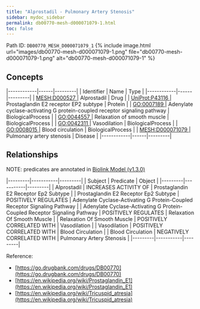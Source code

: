 ```yaml
---
title: "Alprostadil - Pulmonary Artery Stenosis"
sidebar: mydoc_sidebar
permalink: db00770-mesh-d000071079-1.html
toc: false 
---
```



Path ID: `DB00770_MESH_D000071079_1`
{% include image.html url="images/db00770-mesh-d000071079-1.png" file="db00770-mesh-d000071079-1.png" alt="db00770-mesh-d000071079-1" %}

## Concepts

|------------|------|---------|
| Identifier | Name | Type    |
|------------|------|---------|
| <a href="https://identifiers.org/MESH:D000527">MESH:D000527 </a> | Alprostadil | Drug |
| <a href="https://identifiers.org/UniProt:P43116">UniProt:P43116 </a> | Prostaglandin E2 receptor EP2 subtype | Protein |
| <a href="https://identifiers.org/GO:0007189">GO:0007189 </a> | Adenylate cyclase-activating G protein-coupled receptor signaling pathway | BiologicalProcess |
| <a href="https://identifiers.org/GO:0044557">GO:0044557 </a> | Relaxation of smooth muscle | BiologicalProcess |
| <a href="https://identifiers.org/GO:0042311">GO:0042311 </a> | Vasodilation | BiologicalProcess |
| <a href="https://identifiers.org/GO:0008015">GO:0008015 </a> | Blood circulation | BiologicalProcess |
| <a href="https://identifiers.org/MESH:D000071079">MESH:D000071079 </a> | Pulmonary artery stenosis | Disease |
|------------|------|---------|

## Relationships


NOTE: predicates are annotated in <a href="https://github.com/biolink/biolink-model/releases/tag/v1.3.0">Biolink Model (v1.3.0)</a>

|---------|-----------|---------|
| Subject | Predicate | Object  |
|---------|-----------|---------|
| Alprostadil | INCREASES ACTIVITY OF | Prostaglandin E2 Receptor Ep2 Subtype |
| Prostaglandin E2 Receptor Ep2 Subtype | POSITIVELY REGULATES | Adenylate Cyclase-Activating G Protein-Coupled Receptor Signaling Pathway |
| Adenylate Cyclase-Activating G Protein-Coupled Receptor Signaling Pathway | POSITIVELY REGULATES | Relaxation Of Smooth Muscle |
| Relaxation Of Smooth Muscle | POSITIVELY CORRELATED WITH | Vasodilation |
| Vasodilation | POSITIVELY CORRELATED WITH | Blood Circulation |
| Blood Circulation | NEGATIVELY CORRELATED WITH | Pulmonary Artery Stenosis |
|---------|-----------|---------|

Reference: 
  - [https://go.drugbank.com/drugs/DB00770](https://go.drugbank.com/drugs/DB00770)
  - [https://en.wikipedia.org/wiki/Prostaglandin_E1](https://en.wikipedia.org/wiki/Prostaglandin_E1)
  - [https://en.wikipedia.org/wiki/Tricuspid_atresia](https://en.wikipedia.org/wiki/Tricuspid_atresia)
